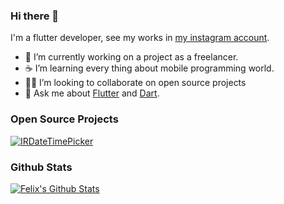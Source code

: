 ### Hi there 👋

I'm a flutter developer, see my works in [my instagram account](https://www.instagram.com/alikhajavi.ir/).

- 🔭 I’m currently working on a project as a freelancer.
- ☕ I’m learning every thing about mobile programming world.
- 🧑‍💻 I’m looking to collaborate on open source projects
- 💬 Ask me about [Flutter](https://flutter.dev) and [Dart](https://dart.dev).

### Open Source Projects

[![IRDateTimePicker](https://github-readme-stats.vercel.app/api/pin/?username=alikhajavi74&repo=ir_datetime_picker)](https://github.com/alikhajavi74/ir_datetime_picker)

### Github Stats

[![Felix's Github Stats](https://github-readme-stats.vercel.app/api?username=alikhajavi74&count_private=true&theme=default&show_icons=true)](https://github.com/alikhajavi74)
